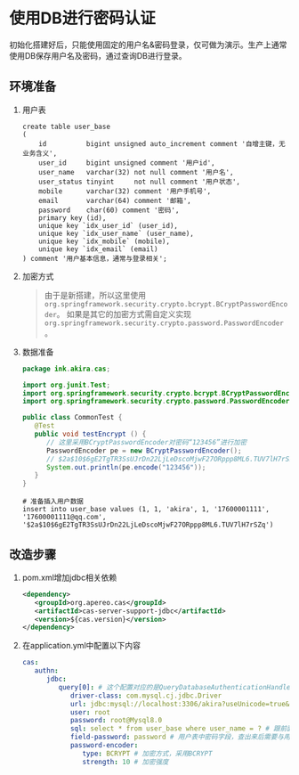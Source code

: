 # 使用DB进行密码认证
初始化搭建好后，只能使用固定的用户名&密码登录，仅可做为演示。生产上通常使用DB保存用户名及密码，通过查询DB进行登录。

## 环境准备
1. 用户表
    ```mysql
    create table user_base
    (
        id          bigint unsigned auto_increment comment '自增主键，无业务含义',
        user_id     bigint unsigned comment '用户id',
        user_name   varchar(32) not null comment '用户名',
        user_status tinyint     not null comment '用户状态',
        mobile      varchar(32) comment '用户手机号',
        email       varchar(64) comment '邮箱',
        password    char(60) comment '密码',
        primary key (id),
        unique key `idx_user_id` (user_id),
        unique key `idx_user_name` (user_name),
        unique key `idx_mobile` (mobile),
        unique key `idx_email` (email)
    ) comment '用户基本信息，通常与登录相关';
    ```
2. 加密方式
   > 由于是新搭建，所以这里使用 `org.springframework.security.crypto.bcrypt.BCryptPasswordEncoder`。 
   > 如果是其它的加密方式需自定义实现 `org.springframework.security.crypto.password.PasswordEncoder`。
3. 数据准备
   ```java
   package ink.akira.cas;
   
   import org.junit.Test;
   import org.springframework.security.crypto.bcrypt.BCryptPasswordEncoder;
   import org.springframework.security.crypto.password.PasswordEncoder;
   
   public class CommonTest {
      @Test
      public void testEncrypt () {
         // 这里采用BCryptPasswordEncoder对密码“123456”进行加密
         PasswordEncoder pe = new BCryptPasswordEncoder();
         // $2a$10$6gE2TgTR3SsUJrDn22LjLeDscoMjwF27ORppp8ML6.TUV7lH7rSZq
         System.out.println(pe.encode("123456"));
      }
   }
   
   ```
   ```mysql
   # 准备插入用户数据
   insert into user_base values (1, 1, 'akira', 1, '17600001111', '17600001111@qq.com', '$2a$10$6gE2TgTR3SsUJrDn22LjLeDscoMjwF27ORppp8ML6.TUV7lH7rSZq')
   ```

## 改造步骤
1. pom.xml增加jdbc相关依赖
   ```xml
   <dependency>
      <groupId>org.apereo.cas</groupId>
      <artifactId>cas-server-support-jdbc</artifactId>
      <version>${cas.version}</version>
   </dependency> 
   ```
2. 在application.yml中配置以下内容
   ```yaml
   cas:
      authn:
         jdbc:
            query[0]: # 这个配置对应的是QueryDatabaseAuthenticationHandler
               driver-class: com.mysql.cj.jdbc.Driver
               url: jdbc:mysql://localhost:3306/akira?useUnicode=true&characterEncoding=utf8
               user: root
               password: root@Mysql8.0
               sql: select * from user_base where user_name = ? # 跟前面用户表相关，用于查询数据
               field-password: password # 用户表中密码字段，查出来后需要与用户输入的密码进行对比
               password-encoder:
                  type: BCRYPT # 加密方式，采用BCRYPT
                  strength: 10 # 加密强度
   ```